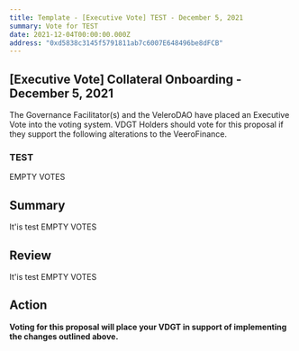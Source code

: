 ```yaml
---
title: Template - [Executive Vote] TEST - December 5, 2021
summary: Vote for TEST
date: 2021-12-04T00:00:00.000Z
address: "0xd5838c3145f5791811ab7c6007E648496be8dFCB"
---
```

## [Executive Vote] Collateral Onboarding - December 5, 2021

The Governance Facilitator(s) and the VeleroDAO have placed an Executive Vote into the voting system. VDGT Holders should vote for this proposal if they support the following alterations to the VeeroFinance.

### TEST

EMPTY VOTES

## Summary

It'is test
EMPTY VOTES
## Review

It'is test
EMPTY VOTES
## Action

**Voting for this proposal will place your VDGT in support of implementing the changes outlined above.**
